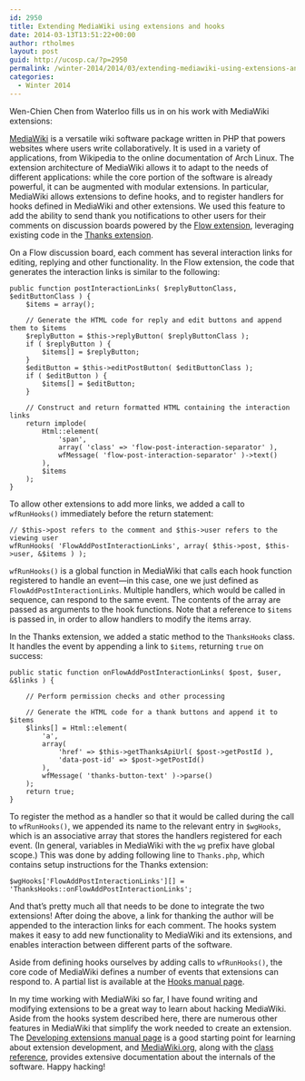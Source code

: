 ```yaml
---
id: 2950
title: Extending MediaWiki using extensions and hooks
date: 2014-03-13T13:51:22+00:00
author: rtholmes
layout: post
guid: http://ucosp.ca/?p=2950
permalink: /winter-2014/2014/03/extending-mediawiki-using-extensions-and-hooks/
categories:
  - Winter 2014
---
```

Wen-Chien Chen from Waterloo fills us in on his work with MediaWiki extensions:

[MediaWiki](https://www.mediawiki.org/) is a versatile wiki software package written in PHP that powers websites where users write collaboratively. It is used in a variety of applications, from Wikipedia to the online documentation of Arch Linux. The extension architecture of MediaWiki allows it to adapt to the needs of different applications: while the core portion of the software is already powerful, it can be augmented with modular extensions. In particular, MediaWiki allows extensions to define hooks, and to register handlers for hooks defined in MediaWiki and other extensions. We used this feature to add the ability to send thank you notifications to other users for their comments on discussion boards powered by the [Flow extension](https://www.mediawiki.org/wiki/Extension:Flow), leveraging existing code in the [Thanks extension](https://www.mediawiki.org/wiki/Extension:Thanks).

On a Flow discussion board, each comment has several interaction links for editing, replying and other functionality. In the Flow extension, the code that generates the interaction links is similar to the following:

<pre style="tab-size: 4; white-space: pre-wrap;"><code>public function postInteractionLinks( $replyButtonClass, $editButtonClass ) {
	$items = array();

	// Generate the HTML code for reply and edit buttons and append them to $items
	$replyButton = $this-&gt;replyButton( $replyButtonClass );
	if ( $replyButton ) {
		$items[] = $replyButton;
	}
	$editButton = $this-&gt;editPostButton( $editButtonClass );
	if ( $editButton ) {
		$items[] = $editButton;
	}

	// Construct and return formatted HTML containing the interaction links
	return implode(
		Html::element(
			'span',
			array( 'class' =&gt; 'flow-post-interaction-separator' ),
			wfMessage( 'flow-post-interaction-separator' )-&gt;text()
		),
		$items
	);
}</code></pre>

To allow other extensions to add more links, we added a call to `wfRunHooks()` immediately before the return statement:

<pre style="white-space: pre-wrap;"><code>// $this-&gt;post refers to the comment and $this-&gt;user refers to the viewing user
wfRunHooks( 'FlowAddPostInteractionLinks', array( $this-&gt;post, $this-&gt;user, &$items ) );</code></pre>

`wfRunHooks()` is a global function in MediaWiki that calls each hook function registered to handle an event—in this case, one we just defined as `FlowAddPostInteractionLinks`. Multiple handlers, which would be called in sequence, can respond to the same event. The contents of the array are passed as arguments to the hook functions. Note that a reference to `$items` is passed in, in order to allow handlers to modify the items array.

In the Thanks extension, we added a static method to the `ThanksHooks` class. It handles the event by appending a link to `$items`, returning `true` on success:

<pre style="tab-size: 4; white-space: pre-wrap;"><code>public static function onFlowAddPostInteractionLinks( $post, $user, &$links ) {

	// Perform permission checks and other processing

	// Generate the HTML code for a thank buttons and append it to $items
	$links[] = Html::element(
		'a',
		array(
			'href' =&gt; $this-&gt;getThanksApiUrl( $post-&gt;getPostId ),
			'data-post-id' =&gt; $post-&gt;getPostId()
		),
		wfMessage( 'thanks-button-text' )-&gt;parse()
	);
	return true;
}</code></pre>

To register the method as a handler so that it would be called during the call to `wfRunHooks()`, we appended its name to the relevant entry in `$wgHooks`, which is an associative array that stores the handlers registered for each event. (In general, variables in MediaWiki with the `wg` prefix have global scope.) This was done by adding following line to `Thanks.php`, which contains setup instructions for the Thanks extension:

<pre style="white-space: pre-wrap;"><code>$wgHooks['FlowAddPostInteractionLinks'][] = 'ThanksHooks::onFlowAddPostInteractionLinks';</code></pre>

And that&#8217;s pretty much all that needs to be done to integrate the two extensions! After doing the above, a link for thanking the author will be appended to the interaction links for each comment. The hooks system makes it easy to add new functionality to MediaWiki and its extensions, and enables interaction between different parts of the software.

Aside from defining hooks ourselves by adding calls to `wfRunHooks()`, the core code of MediaWiki defines a number of events that extensions can respond to. A partial list is available at the [Hooks manual page](https://www.mediawiki.org/wiki/Manual:Hooks#Available_hooks).

In my time working with MediaWiki so far, I have found writing and modifying extensions to be a great way to learn about hacking MediaWiki. Aside from the hooks system described here, there are numerous other features in MediaWiki that simplify the work needed to create an extension. The [Developing extensions manual page](https://www.mediawiki.org/wiki/Manual:Developing_extensions) is a good starting point for learning about extension development, and [MediaWiki.org](https://www.mediawiki.org/), along with the [class reference](https://doc.wikimedia.org/mediawiki-core/master/php/html/), provides extensive documentation about the internals of the software. Happy hacking!